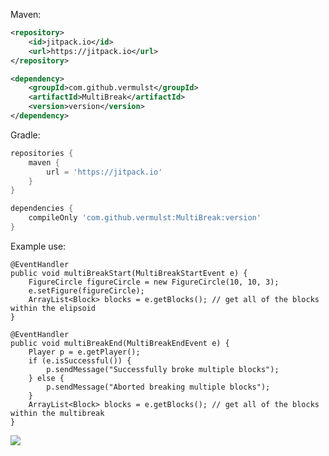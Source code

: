 Maven:
```xml
<repository>
	<id>jitpack.io</id>
	<url>https://jitpack.io</url>
</repository>
```
```xml
<dependency>
	<groupId>com.github.vermulst</groupId>
	<artifactId>MultiBreak</artifactId>
	<version>version</version>
</dependency>
```


Gradle: 
```groovy
repositories {
	maven {
		url = 'https://jitpack.io'
	}
}
```
```groovy
dependencies {
	compileOnly 'com.github.vermulst:MultiBreak:version'
}
```

Example use:
```
@EventHandler
public void multiBreakStart(MultiBreakStartEvent e) {
	FigureCircle figureCircle = new FigureCircle(10, 10, 3);
	e.setFigure(figureCircle);
	ArrayList<Block> blocks = e.getBlocks(); // get all of the blocks within the elipsoid
}

@EventHandler
public void multiBreakEnd(MultiBreakEndEvent e) {
	Player p = e.getPlayer();
	if (e.isSuccessful()) {
		p.sendMessage("Successfully broke multiple blocks");
	} else {
		p.sendMessage("Aborted breaking multiple blocks");
	}
	ArrayList<Block> blocks = e.getBlocks(); // get all of the blocks within the multibreak
}
```

[![](https://jitpack.io/v/vermulst/MultiBreak.svg)](https://jitpack.io/#vermulst/MultiBreak)
